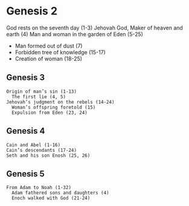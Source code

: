 # Genesis 2

God rests on the seventh day (1-3)
Jehovah God, Maker of heaven and earth (4)
Man and woman in the garden of Eden (5-25)
- Man formed out of dust (7)
- Forbidden tree of knowledge (15-17)
- Creation of woman (18-25)

## Genesis 3

```
Origin of man’s sin (1-13)
  The first lie (4, 5)
Jehovah’s judgment on the rebels (14-24)
  Woman’s offspring foretold (15)
  Expulsion from Eden (23, 24)
```

## Genesis 4

```
Cain and Abel (1-16)
Cain’s descendants (17-24)
Seth and his son Enosh (25, 26)
```

## Genesis 5

```
From Adam to Noah (1-32)
  Adam fathered sons and daughters (4)
  Enoch walked with God (21-24)
```
